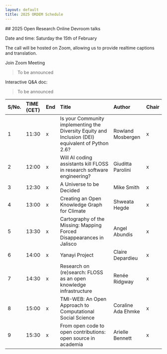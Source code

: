 ```yaml
---
layout: default
title: 2025 ORDEM Schedule
---
```


<section>
<div markdown="1">
## 2025 Open Research Online Devroom talks

Date and time: Saturday the 15th of February <!--at 10:00 UTC - 15:30 UTC. [[Check when this is in YOUR timezone](https://arewemeetingyet.com/London/2024-02-10/10:00)]-->

The call will be hosted on Zoom, allowing us to provide realtime captions and translation. 

Join Zoom Meeting
> To be announced

Interactive Q&A doc:
> To be announced

</div>
</section>

<section id="schedule">
<div markdown="1">

| S/No.   | TIME (CET)   |  End  | Title | Author | Chair |
|:--------|:-------------|:------|:------------------------------------------------------------------------------------------------------------------------|:------------------------------|:--------|
| 1 | 11:30 | x | Is your Community implementing the Diversity Equity and Inclusion (DEI) equivalent of Python 2.6? | Rowland Mosbergen | x |
| 2 | 12:00 | x  | Will AI coding assistants kill FLOSS in research software engineering? | Giuditta Parolini | x |
| 3 | 12:30 | x  | A Universe to be Decided | Mike Smith | x |
| 4 | 13:00 | x | Creating an Open Knowledge Graph for Climate | Shweata Hegde | x |
| 5 | 13:30 | x | Cartography of the Missing: Mapping Forced Disappearances in Jalisco | Angel Abundis | x |
| 6 | 14:00 | x | Yanayi Project | Claire Depardieu | x |
| 7 | 14:30 | x | Research on (re)search: FLOSS as an open knowledge infrastructure | Renée Ridgway | x |
| 8 | 15:00 | x | TMI-WEB: An Open Approach to Computational Social Science | Coraline Ada Ehmke | x |  |  |  |  |  |
| 9 | 15:30 | x | From open code to open contributions: open source in academia | Arielle Bennett | x |
</div>
</section>

